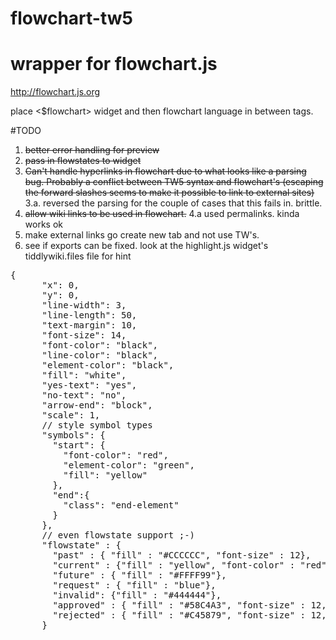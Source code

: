 # flowchart-tw5

# wrapper for flowchart.js
http://flowchart.js.org

place <$flowchart> widget and then flowchart language in between tags.

#TODO
1. ~~better error handling for preview~~
2. ~~pass in flowstates to widget~~
3. ~~Can't handle hyperlinks in flowchart due to what looks like a parsing bug. Probably a conflict between TW5 syntax and flowchart's (escaping the forward slashes seems to make it possible to link to external sites)~~
3.a. reversed the parsing for the couple of cases that this fails in. brittle.
4. ~~allow wiki links to be used in flowchart.~~
4.a used permalinks. kinda works ok
5. make external links go create new tab and not use TW's.
6. see if exports can be fixed. look at the highlight.js widget's tiddlywiki.files file for hint

<pre>
{
      "x": 0,
      "y": 0,
      "line-width": 3,
      "line-length": 50,
      "text-margin": 10,
      "font-size": 14,
      "font-color": "black",
      "line-color": "black",
      "element-color": "black",
      "fill": "white",
      "yes-text": "yes",
      "no-text": "no",
      "arrow-end": "block",
      "scale": 1,
      // style symbol types
      "symbols": {
        "start": {
          "font-color": "red",
          "element-color": "green",
          "fill": "yellow"
        },
        "end":{
          "class": "end-element"
        }
      },
      // even flowstate support ;-)
      "flowstate" : {
        "past" : { "fill" : "#CCCCCC", "font-size" : 12},
        "current" : {"fill" : "yellow", "font-color" : "red", "font-weight" : "bold"},
        "future" : { "fill" : "#FFFF99"},
        "request" : { "fill" : "blue"},
        "invalid": {"fill" : "#444444"},
        "approved" : { "fill" : "#58C4A3", "font-size" : 12, "yes-text" : "APPROVED", "no-text" : "n/a" },
        "rejected" : { "fill" : "#C45879", "font-size" : 12, "yes-text" : "n/a", "no-text" : "REJECTED" }
      }
</pre>
